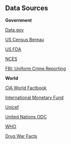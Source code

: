 ##  Data Sources

**Government**

[Data.gov](https://www.data.gov/)<!-- .element: target="_blank" -->

[US Census Bereau](https://www.census.gov/data.html)<!-- .element: target="_blank" -->

[US FDA](https://www.fda.gov/Drugs/InformationOnDrugs/ucm079750.htm)<!-- .element: target="_blank" -->

[NCES](https://nces.ed.gov/)<!-- .element: target="_blank" -->

[FBI: Uniform Crime Reporting](https://ucr.fbi.gov/)<!-- .element: target="_blank" -->

**World**

[CIA World Factbook](https://www.cia.gov/library/publications/the-world-factbook/)<!-- .element: target="_blank" -->

[International Monetary Fund](http://data.imf.org/?sk=388DFA60-1D26-4ADE-B505-A05A558D9A42&sId=1469115547122)<!-- .element: target="_blank" -->

[Unicef](https://www.unicef.org/reports)<!-- .element: target="_blank" -->

[United Nations ODC](https://www.unodc.org/unodc/en/data-and-analysis/statistics.html)<!-- .element: target="_blank" -->

[WHO](http://www.who.int/gho/en/)<!-- .element: target="_blank" -->

[Drug War Facts](http://www.drugwarfacts.org/)<!-- .element: target="_blank" -->

